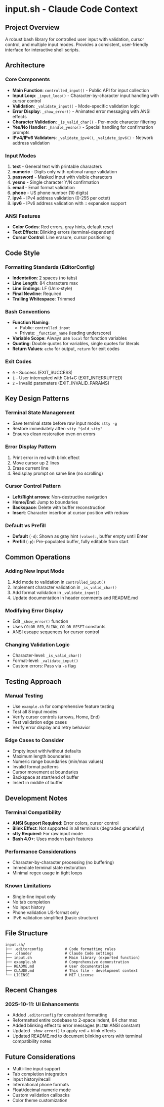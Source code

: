 # input.sh - Claude Code Context

## Project Overview
A robust bash library for controlled user input with validation, cursor control, and multiple input modes. Provides a consistent, user-friendly interface for interactive shell scripts.

## Architecture

### Core Components
- **Main Function**: `controlled_input()` - Public API for input collection
- **Input Loop**: `_input_loop()` - Character-by-character input handling with cursor control
- **Validation**: `_validate_input()` - Mode-specific validation logic
- **Error Display**: `_show_error()` - Animated error messaging with ANSI effects
- **Character Validation**: `_is_valid_char()` - Per-mode character filtering
- **Yes/No Handler**: `_handle_yesno()` - Special handling for confirmation prompts
- **IPv4/IPv6 Validators**: `_validate_ipv4()`, `_validate_ipv6()` - Network address validation

### Input Modes
1. **text** - General text with printable characters
2. **numeric** - Digits only with optional range validation
3. **password** - Masked input with visible characters
4. **yesno** - Single character Y/N confirmation
5. **email** - Email format validation
6. **phone** - US phone number (10 digits)
7. **ipv4** - IPv4 address validation (0-255 per octet)
8. **ipv6** - IPv6 address validation with :: expansion support

### ANSI Features
- **Color Codes**: Red errors, gray hints, default reset
- **Text Effects**: Blinking errors (terminal-dependent)
- **Cursor Control**: Line erasure, cursor positioning

## Code Style

### Formatting Standards (EditorConfig)
- **Indentation**: 2 spaces (no tabs)
- **Line Length**: 84 characters max
- **Line Endings**: LF (Unix-style)
- **Final Newline**: Required
- **Trailing Whitespace**: Trimmed

### Bash Conventions
- **Function Naming**:
  - Public: `controlled_input`
  - Private: `_function_name` (leading underscore)
- **Variable Scope**: Always use `local` for function variables
- **Quoting**: Double quotes for variables, single quotes for literals
- **Return Values**: `echo` for output, `return` for exit codes

### Exit Codes
- `0` - Success (EXIT_SUCCESS)
- `1` - User interrupted with Ctrl+C (EXIT_INTERRUPTED)
- `2` - Invalid parameters (EXIT_INVALID_PARAMS)

## Key Design Patterns

### Terminal State Management
- Save terminal state before raw input mode: `stty -g`
- Restore immediately after: `stty "$old_stty"`
- Ensures clean restoration even on errors

### Error Display Pattern
1. Print error in red with blink effect
2. Move cursor up 2 lines
3. Erase current line
4. Redisplay prompt on same line (no scrolling)

### Cursor Control Pattern
- **Left/Right arrows**: Non-destructive navigation
- **Home/End**: Jump to boundaries
- **Backspace**: Delete with buffer reconstruction
- **Insert**: Character insertion at cursor position with redraw

### Default vs Prefill
- **Default** (`-d`): Shown as gray hint `[value]:`, buffer empty until Enter
- **Prefill** (`-p`): Pre-populated buffer, fully editable from start

## Common Operations

### Adding New Input Mode
1. Add mode to validation in `controlled_input()`
2. Implement character validation in `_is_valid_char()`
3. Add format validation in `_validate_input()`
4. Update documentation in header comments and README.md

### Modifying Error Display
- Edit `_show_error()` function
- Uses `COLOR_RED`, `BLINK`, `COLOR_RESET` constants
- ANSI escape sequences for cursor control

### Changing Validation Logic
- Character-level: `_is_valid_char()`
- Format-level: `_validate_input()`
- Custom errors: Pass via `-e` flag

## Testing Approach

### Manual Testing
- Use `example.sh` for comprehensive feature testing
- Test all 8 input modes
- Verify cursor controls (arrows, Home, End)
- Test validation edge cases
- Verify error display and retry behavior

### Edge Cases to Consider
- Empty input with/without defaults
- Maximum length boundaries
- Numeric range boundaries (min/max values)
- Invalid format patterns
- Cursor movement at boundaries
- Backspace at start/end of buffer
- Insert in middle of buffer

## Development Notes

### Terminal Compatibility
- **ANSI Support Required**: Error colors, cursor control
- **Blink Effect**: Not supported in all terminals (degraded gracefully)
- **stty Required**: For raw input mode
- **Bash 4.0+**: Uses modern bash features

### Performance Considerations
- Character-by-character processing (no buffering)
- Immediate terminal state restoration
- Minimal regex usage in tight loops

### Known Limitations
- Single-line input only
- No tab completion
- No input history
- Phone validation US-format only
- IPv6 validation simplified (basic structure)

## File Structure
```
input.sh/
├── .editorconfig          # Code formatting rules
├── .claude/               # Claude Code settings
├── input.sh               # Main library (exported function)
├── example.sh             # Comprehensive demonstration
├── README.md              # User documentation
├── CLAUDE.md              # This file - development context
└── LICENSE                # MIT License
```

## Recent Changes

### 2025-10-11: UI Enhancements
- Added `.editorconfig` for consistent formatting
- Reformatted entire codebase to 2-space indent, 84 char max
- Added blinking effect to error messages (`BLINK` ANSI constant)
- Updated `_show_error()` to apply red + blink effects
- Updated README.md to document blinking errors with terminal compatibility notes

## Future Considerations
- Multi-line input support
- Tab completion integration
- Input history/recall
- International phone formats
- Float/decimal numeric mode
- Custom validation callbacks
- Color theme customization

